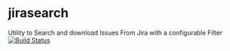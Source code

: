 # jirasearch
Utility to Search and download Issues From Jira with a configurable Filter
[![Build Status](https://travis-ci.org/KrishKayc/jirasearch.svg?branch=master)](https://travis-ci.org/KrishKayc/jirasearch)
